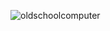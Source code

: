 


![oldschoolcomputer](https://github.com/MarlissonLima/MarlissonLima/assets/137208787/8e82d746-0596-47e2-861d-1add42c1434c)
